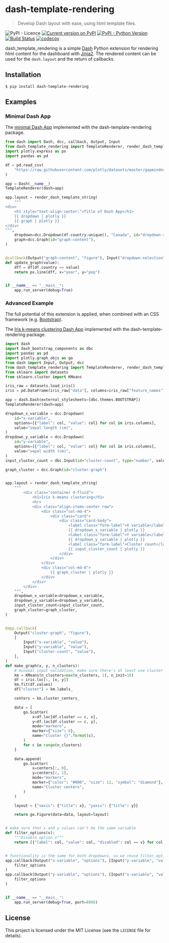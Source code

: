 # dash-template-rendering

> Develop Dash layout with ease, using html template files.

![PyPI - Licence](https://img.shields.io/pypi/l/dash-template-rendering)
[![Current version on PyPI](https://img.shields.io/pypi/v/dash-template-rendering)](https://pypi.org/project/dash-template-rendering/)
[![PyPI - Python Version](https://img.shields.io/pypi/pyversions/dash-template-rendering.svg?color=dark-green)](https://pypi.org/project/dash-template-rendering/)
[![Build Status](https://github.com/pschleiter/dash-template-rendering/workflows/build/badge.svg)](https://github.com/pschleiter/dash-template-rendering/actions)
[![codecov](https://codecov.io/gh/pschleiter/dash-template-rendering/branch/main/graph/badge.svg?token=148H4RN9NN)](https://codecov.io/gh/pschleiter/dash-template-rendering)

dash_template_rendering is a simple [Dash](https://dash.plotly.com/) Python extension for rendering html content
for the dashboard with [Jinja2](https://palletsprojects.com/p/jinja/). The rendered content can be used for the `dash.layout`
and the return of callbacks.

## Installation

```
$ pip install dash-template-rendering
```

## Examples

### Minimal Dash App

The [minimal Dash App](https://dash.plotly.com/minimal-app) implemented with the dash-template-rendering package.

```python
from dash import Dash, dcc, callback, Output, Input
from dash_template_rendering import TemplateRenderer, render_dash_template_string
import plotly.express as px
import pandas as pd

df = pd.read_csv(
    "https://raw.githubusercontent.com/plotly/datasets/master/gapminder_unfiltered.csv"
)

app = Dash(__name__)
TemplateRenderer(dash=app)

app.layout = render_dash_template_string(
    """
<div>
    <h1 style="text-align:center;">Title of Dash App</h1>
    {{ dropdown | plotly }}
    {{ graph | plotly }}
</div>
""",
    dropdown=dcc.Dropdown(df.country.unique(), "Canada", id="dropdown-selection"),
    graph=dcc.Graph(id="graph-content"),
)


@callback(Output("graph-content", "figure"), Input("dropdown-selection", "value"))
def update_graph(value):
    dff = df[df.country == value]
    return px.line(dff, x="year", y="pop")


if __name__ == "__main__":
    app.run_server(debug=True)
```

### Advanced Example

The full potential of this extension is applied, when combined with an CSS framework (e.g. [Bootstrap](https://getbootstrap.com/)).

The [Iris k-means clustering Dash App](http://dash-bootstrap-components.opensource.faculty.ai/examples/iris/) implemented with the dash-template-rendering package.

```python
import dash
import dash_bootstrap_components as dbc
import pandas as pd
import plotly.graph_objs as go
from dash import Input, Output, dcc
from dash_template_rendering import TemplateRenderer, render_dash_template_string
from sklearn import datasets
from sklearn.cluster import KMeans

iris_raw = datasets.load_iris()
iris = pd.DataFrame(iris_raw["data"], columns=iris_raw["feature_names"])

app = dash.Dash(external_stylesheets=[dbc.themes.BOOTSTRAP])
TemplateRenderer(dash=app)

dropdown_x_variable = dcc.Dropdown(
    id="x-variable",
    options=[{"label": col, "value": col} for col in iris.columns],
    value="sepal length (cm)",
)
dropdown_y_variable = dcc.Dropdown(
    id="y-variable",
    options=[{"label": col, "value": col} for col in iris.columns],
    value="sepal width (cm)",
)
input_cluster_count = dbc.Input(id="cluster-count", type="number", value=3)

graph_cluster = dcc.Graph(id="cluster-graph")


app.layout = render_dash_template_string(
    """
        <div class="container d-fluid">
            <h1>Iris k-means clustering</h1>
            <hr>
            <div class="align-items-center row">
                <div class="col-md-4">
                    <div class="card">
                        <div class="card-body">
                            <label class="form-label">X variable</label>
                            {{ dropdown_x_variable | plotly }}
                            <label class="form-label">Y variable</label>
                            {{ dropdown_y_variable | plotly }}
                            <label class="form-label">Cluster count</label>
                            {{ input_cluster_count | plotly }}
                        </div>
                    </div>
                </div>
                <div class="col-md-8">
                    {{ graph_cluster | plotly }}
                </div>
            </div>
        </div>
    """,
    dropdown_x_variable=dropdown_x_variable,
    dropdown_y_variable=dropdown_y_variable,
    input_cluster_count=input_cluster_count,
    graph_cluster=graph_cluster,
)


@app.callback(
    Output("cluster-graph", "figure"),
    [
        Input("x-variable", "value"),
        Input("y-variable", "value"),
        Input("cluster-count", "value"),
    ],
)
def make_graph(x, y, n_clusters):
    # minimal input validation, make sure there's at least one cluster
    km = KMeans(n_clusters=max(n_clusters, 1), n_init=10)
    df = iris.loc[:, [x, y]]
    km.fit(df.values)
    df["cluster"] = km.labels_

    centers = km.cluster_centers_

    data = [
        go.Scatter(
            x=df.loc[df.cluster == c, x],
            y=df.loc[df.cluster == c, y],
            mode="markers",
            marker={"size": 8},
            name="Cluster {}".format(c),
        )
        for c in range(n_clusters)
    ]

    data.append(
        go.Scatter(
            x=centers[:, 0],
            y=centers[:, 1],
            mode="markers",
            marker={"color": "#000", "size": 12, "symbol": "diamond"},
            name="Cluster centers",
        )
    )

    layout = {"xaxis": {"title": x}, "yaxis": {"title": y}}

    return go.Figure(data=data, layout=layout)


# make sure that x and y values can't be the same variable
def filter_options(v):
    """Disable option v"""
    return [{"label": col, "value": col, "disabled": col == v} for col in iris.columns]


# functionality is the same for both dropdowns, so we reuse filter_options
app.callback(Output("x-variable", "options"), [Input("y-variable", "value")])(
    filter_options
)
app.callback(Output("y-variable", "options"), [Input("x-variable", "value")])(
    filter_options
)


if __name__ == "__main__":
    app.run_server(debug=True, port=8888)

```

## License

This project is licensed under the MIT License (see the `LICENSE` file for
details).
